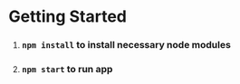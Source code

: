 # Getting Started 

1. ### `npm install` to install necessary node modules

2. ### `npm start` to run app

